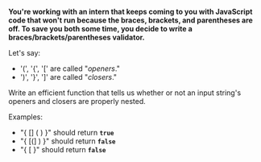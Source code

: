 **You're working with an intern that keeps coming to you with JavaScript code that won't run because the braces, brackets, and parentheses are off. To save you both some time, you decide to write a braces/brackets/parentheses validator.**

Let's say:

- '(', '{', '[' are called "_openers_."
- ')', '}', ']' are called "_closers_."

Write an efficient function that tells us whether or not an input string's openers and closers are properly nested.

Examples:

- "{ [] ( ) }" should return **`true`**
- "{ [(] ) }" should return **`false`**
- "{ [ }" should return **`false`**